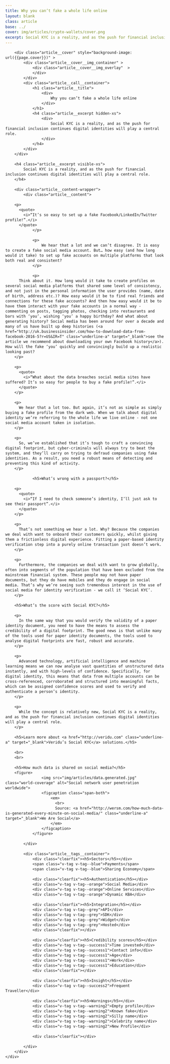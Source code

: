 ```yaml
---
title: Why you can’t fake a whole life online
layout: blank
class: article
base: ../
cover: img/articles/crypto-wallets/cover.png
excerpt: Social KYC is a reality, and as the push for financial inclusion continues digital identities will play a central role.
---
```

<article>
	<div class="article__body article__body--crypto-wallets">

		<div class="article__cover" style="background-image: url({{page.cover}})" >
			<div class="article__cover__img_container" >
				<div class="article__cover__img_overlay"  >
				</div>
			</div>
			<div class="article__call__container">
				<h1 class="article__title">
					<div>
						Why you can’t fake a whole life online
					</div>
				</h1>
				<h4 class="article__excerpt hidden-xs">
					<div>
						Social KYC is a reality, and as the push for financial inclusion continues digital identities will play a central role.
					</div>
				</h4>
			</div>
		</div>

		<h4 class="article__excerpt visible-xs">
			Social KYC is a reality, and as the push for financial inclusion continues digital identities will play a central role.
		</h4>

		<div class="article__content-wrapper">
			<div class="article__content">
        
        <p>
          <quote>
            <i>“It’s so easy to set up a fake Facebook/LinkedIn/Twitter profile!”.</i>
          </quote>
				</p>
				
				<p>
					We hear that a lot and we can’t disagree. It is easy to create a fake social media account. But… how easy (and how long would it take) to set up fake accounts on multiple platforms that look both real and consistent?
				</p>
				
				<p>
          Think about it. How long would it take to create profiles on several social media platforms that shared some level of consistency, and not just in the personal information the user provides (name, date of birth, address etc.)? How easy would it be to find real friends and connections for these fake accounts? And then how easy would it be to have them interact with your fake accounts in a normal way - commenting on posts, tagging photos, checking into restaurants and bars with ‘you’, wishing ‘you’ a happy birthday? And what about generating history? Social media has been around for over a decade and many of us have built up deep histories (<a href="http://uk.businessinsider.com/how-to-download-data-from-facebook-2016-5?r=US&IR=T" class="underline-a" target="_blank">see the article we recommend about downloading your own Facebook history</a>). How will the fake ‘you’ quickly and convincingly build up a realistic looking past?
        </p>
        
        <p>
          <quote>
            <i>“What about the data breaches social media sites have suffered? It’s so easy for people to buy a fake profile!”.</i>
          </quote>
        </p>
        
        <p>  
          We hear that a lot too. But again, it’s not as simple as simply buying a fake profile from the dark web. When we talk about digital identity we’re referring to the whole life we live online - not one social media account taken in isolation.
        </p>
        
        <p>
          So, we’ve established that it’s tough to craft a convincing digital footprint, but cyber-criminals will always try to beat the system, and they’ll carry on trying to defraud companies using fake identities. As a result, you need a robust means of detecting and preventing this kind of activity.
        </p>
        
				<h5>What’s wrong with a passport?</h5>
        
        <p>
          <quote>
            <i>“If I need to check someone’s identity, I’ll just ask to see their passport”.</i>
          </quote>
        </p>
        
        <p>
          That’s not something we hear a lot. Why? Because the companies we deal with want to onboard their customers quickly, whilst giving them a frictionless digital experience. Fitting a paper-based identity verification step into a purely online transaction just doesn’t work. 
        </p>

        <p>
          Furthermore, the companies we deal with want to grow globally, often into segments of the population that have been excluded from the mainstream financial system. These people may not have paper documents, but they do have mobiles and they do engage in social media. That’s why we’re seeing such tremendous interest in the use of social media for identity verification - we call it ‘Social KYC’.
        </p>

        <h5>What’s the score with Social KYC?</h5>
        
        <p>
          In the same way that you would verify the validity of a paper identity document, you need to have the means to assess the credibility of a digital footprint. The good news is that unlike many of the tools used for paper identity documents, the tools used to analyse digital footprints are fast, robust and accurate. 
        </p>

        <p>
          Advanced technology, artificial intelligence and machine learning means we can now analyse vast quantities of unstructured data instantly, and with high-levels of confidence. Specifically, for digital identity, this means that data from multiple accounts can be cross-referenced, corroborated and structured into meaningful facts, which can be assigned confidence scores and used to verify and authenticate a person’s identity.
        </p>
        
        <p>
          While the concept is relatively new, Social KYC is a reality, and as the push for financial inclusion continues digital identities will play a central role.
        </p>

        <h5>Learn more about <a href="http://veridu.com" class="underline-a" target="_blank">Veridu’s Social KYC</a> solutions.</h5>
        
        <br>
        <br>
        
        <h5>How much data is shared on social media?</h5>
        <figure>
					<img src="img/articles/data.generated.jpg" class="world-coverage" alt="Social network user penetration worldwide">
					<figcaption class="span-both">
						<em>
						  <br>
						  Source: <a href="http://wersm.com/how-much-data-is-generated-every-minute-on-social-media/" class="underline-a" target="_blank">We Are Social</a>
						</em>
					</figcaption>
				</figure>

			</div>

			<div class="article__tags__container">
				<div class="clearfix"><h5>Sectors</h5></div>
				<span class="v-tag v-tag--blue">Payments</span>
				<span class="v-tag v-tag--blue">Sharing Economy</span>

				<div class="clearfix"><h5>Authentication</h5></div>
				<div class="v-tag v-tag--orange">Social Media</div>
				<div class="v-tag v-tag--orange">Online Services</div>
				<div class="v-tag v-tag--orange">Dynamic KBA</div>

				<div class="clearfix"><h5>Integration</h5></div>
				<div class="v-tag v-tag--grey">API</div>
				<div class="v-tag v-tag--grey">SDK</div>
				<div class="v-tag v-tag--grey">Widget</div>
				<div class="v-tag v-tag--grey">Hosted</div>
				<div class="clearfix"></div>

				<div class="clearfix"><h5>Credibility scores</h5></div>
				<div class="v-tag v-tag--success1">Time invested</div>
				<div class="v-tag v-tag--success1">Contact info</div>
				<div class="v-tag v-tag--success1">Age</div>
				<div class="v-tag v-tag--success1">Work</div>
				<div class="v-tag v-tag--success1">Education</div>
				<div class="clearfix"></div>

				<div class="clearfix"><h5>Insight</h5></div>
				<div class="v-tag v-tag--success2">Frequent Traveller</div>

				<div class="clearfix"><h5>Warnings</h5></div>
				<div class="v-tag v-tag--warning2">Empty profile</div>
				<div class="v-tag v-tag--warning2">Known fake</div>
				<div class="v-tag v-tag--warning2">Silly name</div>
				<div class="v-tag v-tag--warning2">Celebrity name</div>
				<div class="v-tag v-tag--warning2">New Profile</div>

				<div class="clearfix"></div>

			</div>
		</div>
	</div>
</article>

<script type="text/javascript">

	function showPdf() {

		if (typeof(_dcq) !== 'undefined') {
			_dcq.push(
				[
					"track",
					"Opened Cryptocurrency Wallets Article PDF - Download Button",
					{
						value: 2000
					}
				]
			);
		}

		window.open('resources/cryptocurrency-wallets-Veridu.pdf');

	}
	function load () {

		angular
			.module('app')
			.controller('SolutionsCtrl', SolutionsCtrl);

		var $window = $(window);
		var $cover = $('.article__cover');

		SolutionsCtrl.$inject = [];
		function SolutionsCtrl () {
			var vm = this;

			vm.sectorsTabs = { active : 'payments' };
			vm.partnersTabs = { active : 'payfriendz' };
		}

		$cover.css('height', ($window.height() * 2/3));

		$window.resize(function() {
			$cover.css('height', ($window.height() * 2/3));
		});

	}

	document.addEventListener('DOMContentLoaded', load);

</script>
